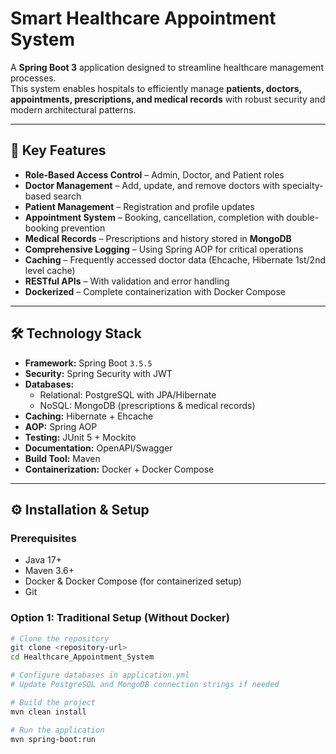 # Smart Healthcare Appointment System

A **Spring Boot 3** application designed to streamline healthcare management processes.  
This system enables hospitals to efficiently manage **patients, doctors, appointments, prescriptions, and medical records** with robust security and modern architectural patterns.

---

## 🚀 Key Features
- **Role-Based Access Control** – Admin, Doctor, and Patient roles  
- **Doctor Management** – Add, update, and remove doctors with specialty-based search  
- **Patient Management** – Registration and profile updates  
- **Appointment System** – Booking, cancellation, completion with double-booking prevention  
- **Medical Records** – Prescriptions and history stored in **MongoDB**  
- **Comprehensive Logging** – Using Spring AOP for critical operations  
- **Caching** – Frequently accessed doctor data (Ehcache, Hibernate 1st/2nd level cache)  
- **RESTful APIs** – With validation and error handling  
- **Dockerized** – Complete containerization with Docker Compose  

---

## 🛠 Technology Stack
- **Framework:** Spring Boot `3.5.5`  
- **Security:** Spring Security with JWT  
- **Databases:**  
  - Relational: PostgreSQL with JPA/Hibernate  
  - NoSQL: MongoDB (prescriptions & medical records)  
- **Caching:** Hibernate + Ehcache  
- **AOP:** Spring AOP  
- **Testing:** JUnit 5 + Mockito  
- **Documentation:** OpenAPI/Swagger  
- **Build Tool:** Maven  
- **Containerization:** Docker + Docker Compose  

---

## ⚙️ Installation & Setup

### Prerequisites
- Java 17+
- Maven 3.6+
- Docker & Docker Compose (for containerized setup)
- Git

### Option 1: Traditional Setup (Without Docker)
```bash
# Clone the repository
git clone <repository-url>
cd Healthcare_Appointment_System

# Configure databases in application.yml
# Update PostgreSQL and MongoDB connection strings if needed

# Build the project
mvn clean install

# Run the application
mvn spring-boot:run
